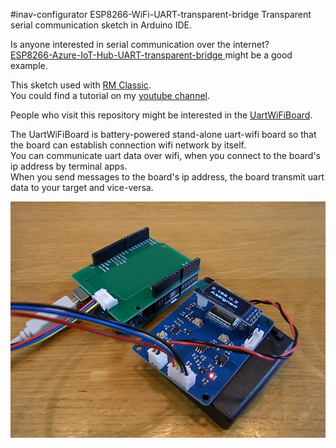 
#inav-configurator ESP8266-WiFi-UART-transparent-bridge
Transparent serial communication sketch in Arduino IDE.  

Is anyone interested in serial communication over the internet?  
[ESP8266-Azure-IoT-Hub-UART-transparent-bridge ](https://github.com/NaoNaoMe/ESP8266-Azure-IoT-Hub-UART-transparent-bridge) might be a good example.

This sketch used with [RM Classic](https://github.com/NaoNaoMe/RM-Classic).  
You could find a tutorial on my [youtube channel](https://youtu.be/QDO9URz7r5U).  

People who visit this repository might be interested in the [UartWiFiBoard](https://github.com/NaoNaoMe/Uart-WiFi-Board).

The UartWiFiBoard is battery-powered stand-alone uart-wifi board so that the board can establish connection wifi network by itself.  
You can communicate uart data over wifi, when you connect to the board's ip address by terminal apps.  
When you send messages to the board's ip address, the board transmit uart data to your target and vice-versa.  

![UartWiFiBoardwithArduinoUNO](mdContents/UartWifiBoardwithArduinoUNO.png)  

